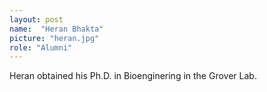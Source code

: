 ```yaml
---
layout: post
name:  "Heran Bhakta"
picture: "heran.jpg"
role: "Alumni"
---
```

Heran obtained his Ph.D. in Bioenginering in the Grover Lab.
<br>
<br>
<br>
<br>
<br>
<br>
